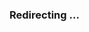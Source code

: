 ### Redirecting ...

<!-- If there is no response, please click. -->

<script>
    const params = new URLSearchParams(window.location.search);
    const link = params.get('link');
    if (link) {
        window.location.replace(link);
    } else {
        window.location.replace('/');
    }
</script>
